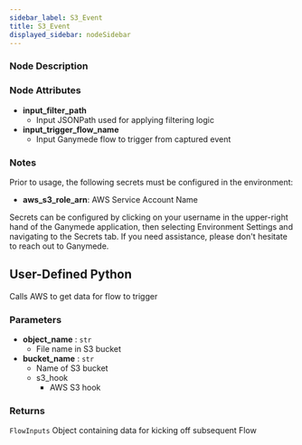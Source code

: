 ```yaml
---
sidebar_label: S3_Event
title: S3_Event
displayed_sidebar: nodeSidebar
---
```


### Node Description

### Node Attributes
- **input_filter_path**
  - Input JSONPath used for applying filtering logic
- **input_trigger_flow_name**
  - Input Ganymede flow to trigger from captured event


### Notes
Prior to usage, the following secrets must be configured in the environment:
- **aws_s3_role_arn**: AWS Service Account Name

Secrets can be configured by clicking on your username in the upper-right hand of the Ganymede
application, then selecting Environment Settings and navigating to the Secrets tab.  If you need
assistance, please don't hesitate to reach out to Ganymede.
## User-Defined Python
Calls AWS to get data for flow to trigger


### Parameters
- **object_name** : `str`
    - File name in S3 bucket
- **bucket_name** : `str`
    - Name of S3 bucket
  - s3_hook
    - AWS S3 hook


### Returns
`FlowInputs`
  Object containing data for kicking off subsequent Flow